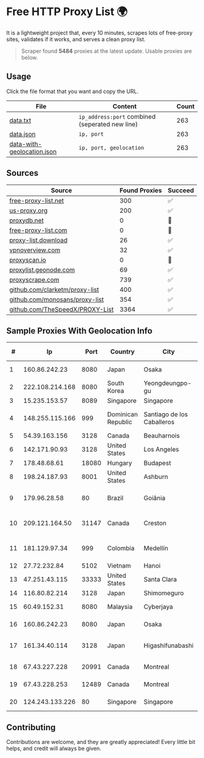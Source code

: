 
# Free HTTP Proxy List 🌍

It is a lightweight project that, every 10 minutes, scrapes lots of free-proxy sites, validates if it works, and serves a clean proxy list.


> Scraper found **5484** proxies at the latest update. Usable proxies are below.

## Usage

Click the file format that you want and copy the URL.


|File|Content|Count|
|----|-------|-----|
|[data.txt](https://raw.githubusercontent.com/themiralay/Proxy-List-World/master/data.txt)|`ip_address:port` combined (seperated new line)|263|
|[data.json](https://raw.githubusercontent.com/themiralay/Proxy-List-World/master/data.json)|`ip, port`|263|
|[data-with-geolocation.json](https://raw.githubusercontent.com/themiralay/Proxy-List-World/master/data-with-geolocation.json)|`ip, port, geolocation`|263|

## Sources

|Source|Found Proxies|Succeed|
|------|-------------|-------|
|[free-proxy-list.net](https://free-proxy-list.net)|300|✅|
|[us-proxy.org](https://www.us-proxy.org)|200|✅|
|[proxydb.net](http://proxydb.net)|0|🚫|
|[free-proxy-list.com](https://free-proxy-list.com/?page=&port=&type%5B%5D=http&type%5B%5D=https&up_time=0&search=Search)|0|🚫|
|[proxy-list.download](https://www.proxy-list.download/HTTP)|26|✅|
|[vpnoverview.com](https://vpnoverview.com/privacy/anonymous-browsing/free-proxy-servers)|32|✅|
|[proxyscan.io](https://www.proxyscan.io)|0|🚫|
|[proxylist.geonode.com](https://proxylist.geonode.com/api/proxy-list?limit=300&page=1&sort_by=lastChecked&sort_type=desc&protocols=http,https)|69|✅|
|[proxyscrape.com](https://api.proxyscrape.com/v2/?request=displayproxies&protocol=http&timeout=10000&country=all&ssl=all&anonymity=all)|739|✅|
|[github.com/clarketm/proxy-list](https://raw.githubusercontent.com/clarketm/proxy-list/master/proxy-list-raw.txt)|400|✅|
|[github.com/monosans/proxy-list](https://raw.githubusercontent.com/monosans/proxy-list/main/proxies/http.txt)|354|✅|
|[github.com/TheSpeedX/PROXY-List](https://raw.githubusercontent.com/TheSpeedX/PROXY-List/master/http.txt)|3364|✅|


## Sample Proxies With Geolocation Info

|#|Ip|Port|Country|City|Internet Service Provider|
|-|--|----|-------|----|-------------------------|
|1|160.86.242.23|8080|Japan|Osaka|Sony Network Communications Inc|
|2|222.108.214.168|8080|South Korea|Yeongdeungpo-gu|Korea Telecom|
|3|15.235.153.57|8089|Singapore|Singapore|OVH Hosting|
|4|148.255.115.166|999|Dominican Republic|Santiago de los Caballeros|Compañía Dominicana de Teléfonos S. A.|
|5|54.39.163.156|3128|Canada|Beauharnois|OVH SAS|
|6|142.171.90.93|3128|United States|Los Angeles|Multacom Corporation|
|7|178.48.68.61|18080|Hungary|Budapest|UPC|
|8|198.24.187.93|8001|United States|Ashburn|Secured Servers LLC|
|9|179.96.28.58|80|Brazil|Goiânia|Megatelecom Telecomunicacoes Ltda|
|10|209.121.164.50|31147|Canada|Creston|TELUS Communications Inc.|
|11|181.129.97.34|999|Colombia|Medellín|EPM Telecomunicaciones S.A. E.S.P.|
|12|27.72.232.84|5102|Vietnam|Hanoi|Viettel Group|
|13|47.251.43.115|33333|United States|Santa Clara|Alibaba Cloud LLC|
|14|116.80.82.214|3128|Japan|Shimomeguro|InfoSphere|
|15|60.49.152.31|8080|Malaysia|Cyberjaya|TM TECHNOLOGY SERVICES SDN BHD|
|16|160.86.242.23|8080|Japan|Osaka|Sony Network Communications Inc|
|17|161.34.40.114|3128|Japan|Higashifunabashi|NTT PC Communications, Inc.|
|18|67.43.227.228|20991|Canada|Montreal|GloboTech Communications|
|19|67.43.228.253|12489|Canada|Montreal|GloboTech Communications|
|20|124.243.133.226|80|Singapore|Singapore|Huawei International Pte. Ltd.|



## Contributing

Contributions are welcome, and they are greatly appreciated! Every
little bit helps, and credit will always be given.

